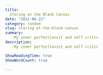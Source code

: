 ```yaml
---
title:
  Staring at the Blank Canvas
date: "2022-06-22"
category: random
slug: staring-at-the-blank-canvas
summary:
    My inner perfectionist and self critic
description:
    My inner perfectionist and self critic

ShowReadingTime: true
ShowWordCount: true

---
```

